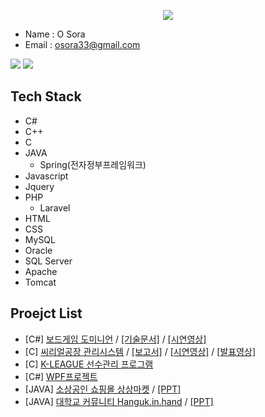 <p align='center'>
  <a href="https://github.com/osora33">
    <img src="https://capsule-render.vercel.app/api?type=waving&color=gradient&fontColor=FFFFFF&height=300&section=header&text=O%20sora's%20Github&fontSize=50"/>
  </a>
</p>

 - Name : O Sora
 - Email : osora33@gmail.com

<img src="https://github-readme-stats.vercel.app/api?username=osora33"/>
<img src="https://github-readme-stats.vercel.app/api/top-langs/?username=osora33&layout=compact"/>

<br>

## Tech Stack
 - C#
 - C++
 - C
 - JAVA
   - Spring(전자정부프레임워크)
 - Javascript
 - Jquery
 - PHP
   - Laravel
 - HTML
 - CSS
 - MySQL
 - Oracle
 - SQL Server
 - Apache
 - Tomcat
<!--
<h3 align='center'>Languages</h3>
<p>
  <a href="https://github.com/osora33/StudyWPF.git" target="_blank"><img alt="C#" src="https://img.shields.io/badge/c%23-%23239120.svg?style=flat&logo=c-sharp&logoColor=white"/></a>
</p>
-->

<!--
## Using Tool
<p align='left'>
    <img height="40" src="https://img.icons8.com/color/48/000000/visual-studio-2019.png">
    <img height="40" src="https://img.icons8.com/fluent/48/000000/visual-studio-code-2019.png">
    <img height="40" src="https://d1jnx9ba8s6j9r.cloudfront.net/blog/wp-content/uploads/2019/10/logo.png">
    <img height="40" src="https://github.com/Pythunder/explore/blob/80688e429a7d4ef2fca1e82350fe8e3517d3494d/topics/git/git.png">
    <img height="40" src="https://upload.wikimedia.org/wikipedia/commons/b/b6/PuTTY_icon_128px.png">
    <img height="40" src="https://img.icons8.com/color/48/000000/raspberry-pi.png">
    <img height="40" src="https://mosquitto.org/stickers/mosquitto-mono.png">
    <img height="40" src="https://img.icons8.com/fluent/48/000000/vmware-workstation-player.png">
    <img height="40" src="https://taiwebs.com/upload/icons/vnc-connect-enterprise220-220.png">
</p>
-->

## Proejct List
 - [C#] [보드게임 도미니언](https://github.com/AellimSun/pamatto)  /  [[기술문서]](https://github.com/AellimSun/pamatto/blob/master/%ED%94%84%EB%A1%9C%EC%A0%9D%ED%8A%B8%20%EA%B8%B0%EC%88%A0%EB%AC%B8%EC%84%9C.pdf) / [[시연영상]](https://www.youtube.com/watch?v=-uvtS9kKKVM)
 - [C] [씨리얼공장 관리시스템](https://github.com/AellimSun/Cereal_ERP)  /  [[보고서]](https://github.com/AellimSun/Cereal_ERP/blob/master/%ED%8C%8C%EB%A7%9B%EC%B2%B5%EC%8A%A4%20%ED%94%84%EB%A1%9C%EC%A0%9D%ED%8A%B8%20%EB%B3%B4%EA%B3%A0%EC%84%9C.hwp)  /  [[시연영상]](https://www.youtube.com/watch?v=JrYfB3pXwXs)  /  [[발표영상]](https://www.youtube.com/watch?v=g2oniPQ3zrQ)
 - [C] [K-LEAGUE 선수관리 프로그램](https://github.com/AellimSun/Green_team_Kleague_file_rw)
 - [C#] [WPF프로젝트](https://github.com/osora33/studyWpf/tree/main/portpolio)
 - [JAVA] [소상공인 쇼핑몰 상상마켓](https://github.com/itwillteam2/obosa)  /  [[PPT]](https://github.com/itwillteam2/obosa/blob/main/team2.pptx)
 - [JAVA] [대학교 커뮤니티 Hanguk.in.hand](https://github.com/osora33/univ)  /  [[PPT]](https://github.com/osora33/univ/blob/main/univ.pptx)


<!--
**osora33/osora33** is a ✨ _special_ ✨ repository because its `README.md` (this file) appears on your GitHub profile.

Here are some ideas to get you started:

- 🔭 I’m currently working on ...
- 🌱 I’m currently learning ...
- 👯 I’m looking to collaborate on ...
- 🤔 I’m looking for help with ...
- 💬 Ask me about ...
- 📫 How to reach me: ...
- 😄 Pronouns: ...
- ⚡ Fun fact: ...
-->
